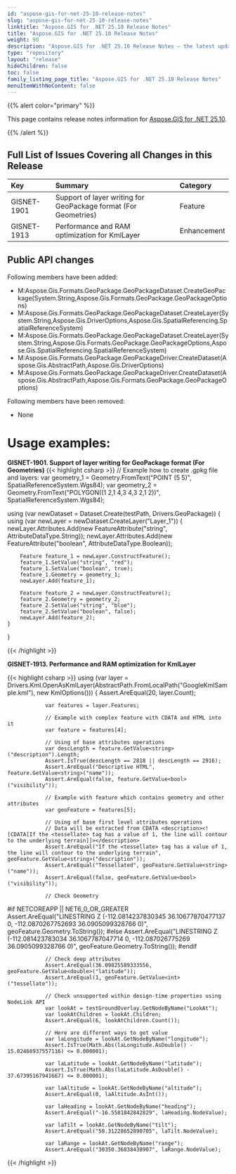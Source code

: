 ```yaml
---
id: "aspose-gis-for-net-25-10-release-notes"
slug: "aspose-gis-for-net-25-10-release-notes"
linktitle: "Aspose.GIS for .NET 25.10 Release Notes"
title: "Aspose.GIS for .NET 25.10 Release Notes"
weight: 90
description: "Aspose.GIS for .NET 25.10 Release Notes – the latest updates and fixes."
type: "repository"
layout: "release"
hideChildren: false
toc: false
family_listing_page_title: "Aspose.GIS for .NET 25.10 Release Notes"
menuItemWithNoContent: false
---
```


{{% alert color="primary" %}}

This page contains release notes information for [Aspose.GIS for .NET 25.10](https://www.nuget.org/packages/Aspose.GIS/25.10.0).

{{% /alert %}}

## **Full List of Issues Covering all Changes in this Release**

|**Key**    |**Summary**                                                                                                                                                      |**Category**|
|:--------- |:----------------------------------------------------------------------------------------------------------------------------------------------------------------|:-----------|
|GISNET-1901|Support of layer writing for GeoPackage format (For Geometries)                                                                                                  |Feature     |
|GISNET-1913|Performance and RAM optimization for KmlLayer                                                                                                                    |Enhancement|

## **Public API changes**
Following members have been added:


+ M:Aspose.Gis.Formats.GeoPackage.GeoPackageDataset.CreateGeoPackage(System.String,Aspose.Gis.Formats.GeoPackage.GeoPackageOptions)
+ M:Aspose.Gis.Formats.GeoPackage.GeoPackageDataset.CreateLayer(System.String,Aspose.Gis.DriverOptions,Aspose.Gis.SpatialReferencing.SpatialReferenceSystem)
+ M:Aspose.Gis.Formats.GeoPackage.GeoPackageDataset.CreateLayer(System.String,Aspose.Gis.Formats.GeoPackage.GeoPackageOptions,Aspose.Gis.SpatialReferencing.SpatialReferenceSystem)
+ M:Aspose.Gis.Formats.GeoPackage.GeoPackageDriver.CreateDataset(Aspose.Gis.AbstractPath,Aspose.Gis.DriverOptions)
+ M:Aspose.Gis.Formats.GeoPackage.GeoPackageDriver.CreateDataset(Aspose.Gis.AbstractPath,Aspose.Gis.Formats.GeoPackage.GeoPackageOptions)



Following members have been removed:

* None


# **Usage examples:**

**GISNET-1901. Support of layer writing for GeoPackage format (For Geometries)**
{{< highlight csharp >}}
// Example how to create .gpkg file and layers:
var geometry_1 = Geometry.FromText("POINT (5 5)", SpatialReferenceSystem.Wgs84);
var geometry_2 = Geometry.FromText("POLYGON((1 2,1 4,3 4,3 2,1 2))", SpatialReferenceSystem.Wgs84);

using (var newDataset = Dataset.Create(testPath, Drivers.GeoPackage))
{
	using (var newLayer = newDataset.CreateLayer("Layer_1"))
	{
		newLayer.Attributes.Add(new FeatureAttribute("string", AttributeDataType.String));
		newLayer.Attributes.Add(new FeatureAttribute("boolean", AttributeDataType.Boolean));

		Feature feature_1 = newLayer.ConstructFeature();
		feature_1.SetValue("string", "red");
		feature_1.SetValue("boolean", true);
		feature_1.Geometry = geometry_1;
		newLayer.Add(feature_1);

		Feature feature_2 = newLayer.ConstructFeature();
		feature_2.Geometry = geometry_2;
		feature_2.SetValue("string", "blue");
		feature_2.SetValue("boolean", false);
		newLayer.Add(feature_2);
	}
}

{{< /highlight >}}



**GISNET-1913. Performance and RAM optimization for KmlLayer**

{{< highlight csharp >}}
            using (var layer = Drivers.Kml.OpenAsKmlLayer(AbstractPath.FromLocalPath("GoogleKmlSample.kml"), new KmlOptions()))
            {
                Assert.AreEqual(20, layer.Count);

                var features = layer.Features;

                // Example with complex feature with CDATA and HTML into it
                var feature = features[4];

                // Using of base attributes operations
                var descLength = feature.GetValue<string>("description").Length;
                Assert.IsTrue(descLength == 2818 || descLength == 2916);
                Assert.AreEqual("Descriptive HTML", feature.GetValue<string>("name"));
                Assert.AreEqual(false, feature.GetValue<bool>("visibility"));

                // Example with feature which contains geometry and other attributes
                var geoFeature = features[5];

                // Using of base first level attributes operations 
                // Data will be extracted from CDATA <description><![CDATA[If the <tessellate> tag has a value of 1, the line will contour to the underlying terrain]]></description> 
                Assert.AreEqual("If the <tessellate> tag has a value of 1, the line will contour to the underlying terrain", geoFeature.GetValue<string>("description"));
                Assert.AreEqual("Tessellated", geoFeature.GetValue<string>("name"));
                Assert.AreEqual(false, geoFeature.GetValue<bool>("visibility"));

                // Check Geometry
#if NETCOREAPP || NET6_0_OR_GREATER                
                Assert.AreEqual("LINESTRING Z (-112.0814237830345 36.10677870477137 0, -112.0870267752693 36.0905099328766 0)", geoFeature.Geometry.ToString());
#else
                Assert.AreEqual("LINESTRING Z (-112.081423783034 36.1067787047714 0, -112.087026775269 36.0905099328766 0)", geoFeature.Geometry.ToString());
#endif

                // Check deep attributes
                Assert.AreEqual(36.09825589333556, geoFeature.GetValue<double>("latitude"));
                Assert.AreEqual(1, geoFeature.GetValue<int>("tessellate"));

                // Check unsupported within design-time properties using NodeLink API                
                var lookAt = testGroundOverlay.GetNodeByName("LookAt");
                var lookAtChildren = lookAt.Children;
                Assert.AreEqual(6, lookAtChildren.Count());

                // Here are different ways to get value
                var laLongitude = lookAt.GetNodeByName("longitude");
                Assert.IsTrue(Math.Abs(laLongitude.AsDouble() - 15.02468937557116) <= 0.000001);

                var laLatitude = lookAt.GetNodeByName("latitude");
                Assert.IsTrue(Math.Abs(laLatitude.AsDouble() - 37.67395167941667) <= 0.000001);

                var laAltitude = lookAt.GetNodeByName("altitude");
                Assert.AreEqual(0, laAltitude.AsInt());

                var laHeading = lookAt.GetNodeByName("heading");
                Assert.AreEqual("-16.5581842842829", laHeading.NodeValue);

                var laTilt = lookAt.GetNodeByName("tilt");
                Assert.AreEqual("58.31228652890705", laTilt.NodeValue);

                var laRange = lookAt.GetNodeByName("range");
                Assert.AreEqual("30350.36838438907", laRange.NodeValue);
{{< /highlight >}}